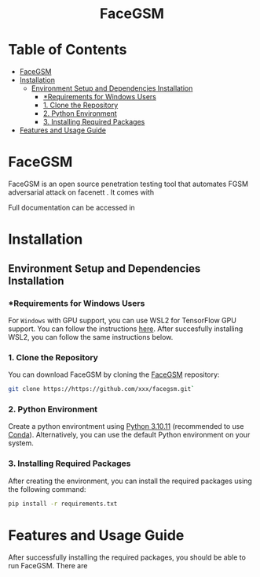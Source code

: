 <center> <h1> FaceGSM </h1> </center>

# Table of Contents <!-- omit from toc -->

- [FaceGSM](#facegsm)
- [Installation](#installation)
  - [Environment Setup and Dependencies Installation](#environment-setup-and-dependencies-installation)
    - [\*Requirements for Windows Users](#requirements-for-windows-users)
    - [1. Clone the Repository](#1-clone-the-repository)
    - [2. Python Environment](#2-python-environment)
    - [3. Installing Required Packages](#3-installing-required-packages)
- [Features and Usage Guide](#features-and-usage-guide)

# FaceGSM

FaceGSM is an open source penetration testing tool that automates FGSM adversarial attack on facenett . It comes with <FEATURES>

Full documentation can be accessed in <link>

# Installation

## Environment Setup and Dependencies Installation

### \*Requirements for Windows Users

For `Windows` with GPU support, you can use WSL2 for TensorFlow GPU support. You can follow the instructions [here](https://www.tensorflow.org/install/pip#windows-wsl2). After succesfully installing WSL2, you can follow the same instructions below.

### 1. Clone the Repository

You can download FaceGSM by cloning the [FaceGSM]() repository:

```bash
git clone https://https://github.com/xxx/facegsm.git`
```

### 2. Python Environment

Create a python environtment using [Python 3.10.11](https://www.python.org/downloads/) (recommended to use [Conda](https://docs.conda.io/en/latest/miniconda.html)). Alternatively, you can use the default Python environment on your system.

### 3. Installing Required Packages

After creating the environment, you can install the required packages using the following command:

```bash
pip install -r requirements.txt
```

# Features and Usage Guide

After successfully installing the required packages, you should be able to run FaceGSM. There are 

